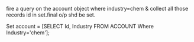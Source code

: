fire a query on the account object where industry=chem & collect all those records id in set.final o/p shd be set. 

Set<Account> account = [SELECT Id, Industry FROM ACCOUNT Where Industry='chem'];